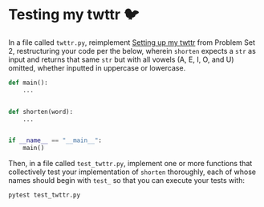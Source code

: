 # Testing my twttr 🐦

In a file called `twttr.py`, reimplement [Setting up my twttr](https://cs50.harvard.edu/python/2022/psets/2/twttr/) from Problem Set 2, restructuring your code per the below, wherein `shorten` expects a `str` as input and returns that same `str` but with all vowels (A, E, I, O, and U) omitted, whether inputted in uppercase or lowercase.

```python
def main():
    ...


def shorten(word):
    ...


if __name__ == "__main__":
    main()
```

Then, in a file called `test_twttr.py`, implement one or more functions that collectively test your implementation of `shorten` thoroughly, each of whose names should begin with `test_` so that you can execute your tests with:

```
pytest test_twttr.py
```
